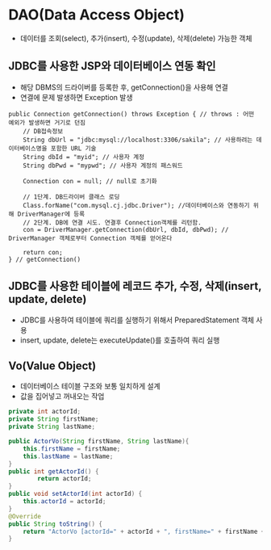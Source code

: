 # DAO(Data Access Object)
- 데이터를 조회(select), 추가(insert), 수정(update), 삭제(delete) 가능한 객체

## JDBC를 사용한 JSP와 데이터베이스 연동 확인
- 해당 DBMS의 드라이버를 등록한 후, getConnection()을 사용해 연결
- 연결에 문제 발생하면 Exception 발생
```	
public Connection getConnection() throws Exception { // throws : 어떤 예외가 발생하면 거기로 던짐 
	// DB접속정보
	String dbUrl = "jdbc:mysql://localhost:3306/sakila"; // 사용하려는 데이터베이스명을 포함한 URL 기술
	String dbId = "myid"; // 사용자 계정
	String dbPwd = "mypwd"; // 사용자 계정의 패스워드

	Connection con = null; // null로 초기화

	// 1단계. DB드라이버 클래스 로딩
	Class.forName("com.mysql.cj.jdbc.Driver"); //데이터베이스와 연동하기 위해 DriverManager에 등록
	// 2단계. DB에 연결 시도. 연결후 Connection객체를 리턴함.
	con = DriverManager.getConnection(dbUrl, dbId, dbPwd); // DriverManager 객체로부터 Connection 객체를 얻어온다
	
	return con;
} // getConnection()
```

## JDBC를 사용한 테이블에 레코드 추가, 수정, 삭제(insert, update, delete)
- JDBC를 사용하여 테이블에 쿼리를 실행하기 위해서 PreparedStatement 객체 사용
- insert, update, delete는 executeUpdate()를 호출하여 쿼리 실행






## Vo(Value Object)
- 데이터베이스 테이블 구조와 보통 일치하게 설계
- 값을 집어넣고 꺼내오는 작업

```java
private int actorId;
private String firstName;
private String lastName;

public ActorVo(String firstName, String lastName){
	this.firstName = firstName;
	this.lastName = lastName;
}
public int getActorId() {
		return actorId;
}
public void setActorId(int actorId) {
	this.actorId = actorId;
}
@Override
public String toString() {
	return "ActorVo [actorId=" + actorId + ", firstName=" + firstName + ", lastName=" + lastName + ", lastUpdate=" + lastUpdate + "]";
}
```